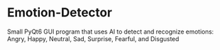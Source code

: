 # Emotion-Detector
Small PyQt6 GUI program that uses AI to detect and recognize emotions: Angry, Happy, Neutral, Sad, Surprise, Fearful, and Disgusted
